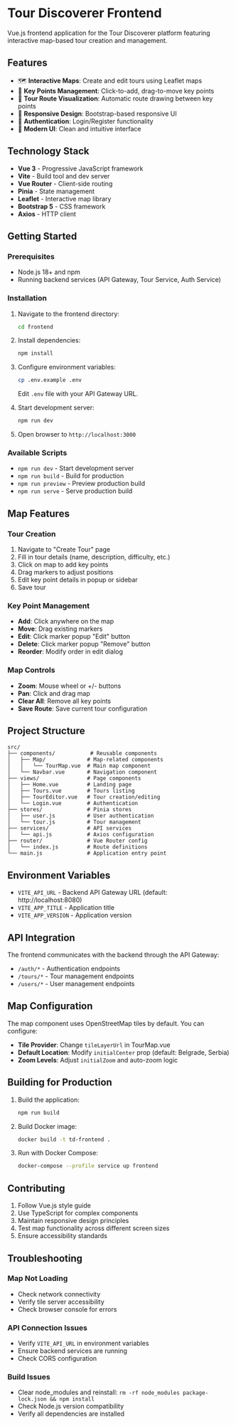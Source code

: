# Tour Discoverer Frontend

Vue.js frontend application for the Tour Discoverer platform featuring interactive map-based tour creation and management.

## Features

- 🗺️ **Interactive Maps**: Create and edit tours using Leaflet maps
- 📍 **Key Points Management**: Click-to-add, drag-to-move key points
- 🎯 **Tour Route Visualization**: Automatic route drawing between key points
- 📱 **Responsive Design**: Bootstrap-based responsive UI
- 🔐 **Authentication**: Login/Register functionality
- 🎨 **Modern UI**: Clean and intuitive interface

## Technology Stack

- **Vue 3** - Progressive JavaScript framework
- **Vite** - Build tool and dev server
- **Vue Router** - Client-side routing
- **Pinia** - State management
- **Leaflet** - Interactive map library
- **Bootstrap 5** - CSS framework
- **Axios** - HTTP client

## Getting Started

### Prerequisites

- Node.js 18+ and npm
- Running backend services (API Gateway, Tour Service, Auth Service)

### Installation

1. Navigate to the frontend directory:
   ```bash
   cd frontend
   ```

2. Install dependencies:
   ```bash
   npm install
   ```

3. Configure environment variables:
   ```bash
   cp .env.example .env
   ```
   Edit `.env` file with your API Gateway URL.

4. Start development server:
   ```bash
   npm run dev
   ```

5. Open browser to `http://localhost:3000`

### Available Scripts

- `npm run dev` - Start development server
- `npm run build` - Build for production
- `npm run preview` - Preview production build
- `npm run serve` - Serve production build

## Map Features

### Tour Creation

1. Navigate to "Create Tour" page
2. Fill in tour details (name, description, difficulty, etc.)
3. Click on map to add key points
4. Drag markers to adjust positions
5. Edit key point details in popup or sidebar
6. Save tour

### Key Point Management

- **Add**: Click anywhere on the map
- **Move**: Drag existing markers
- **Edit**: Click marker popup "Edit" button
- **Delete**: Click marker popup "Remove" button
- **Reorder**: Modify order in edit dialog

### Map Controls

- **Zoom**: Mouse wheel or +/- buttons
- **Pan**: Click and drag map
- **Clear All**: Remove all key points
- **Save Route**: Save current tour configuration

## Project Structure

```
src/
├── components/           # Reusable components
│   ├── Map/             # Map-related components
│   │   └── TourMap.vue  # Main map component
│   └── Navbar.vue       # Navigation component
├── views/               # Page components
│   ├── Home.vue         # Landing page
│   ├── Tours.vue        # Tours listing
│   ├── TourEditor.vue   # Tour creation/editing
│   └── Login.vue        # Authentication
├── stores/              # Pinia stores
│   ├── user.js          # User authentication
│   └── tour.js          # Tour management
├── services/            # API services
│   └── api.js           # Axios configuration
├── router/              # Vue Router config
│   └── index.js         # Route definitions
└── main.js              # Application entry point
```

## Environment Variables

- `VITE_API_URL` - Backend API Gateway URL (default: http://localhost:8080)
- `VITE_APP_TITLE` - Application title
- `VITE_APP_VERSION` - Application version

## API Integration

The frontend communicates with the backend through the API Gateway:

- `/auth/*` - Authentication endpoints
- `/tours/*` - Tour management endpoints
- `/users/*` - User management endpoints

## Map Configuration

The map component uses OpenStreetMap tiles by default. You can configure:

- **Tile Provider**: Change `tileLayerUrl` in TourMap.vue
- **Default Location**: Modify `initialCenter` prop (default: Belgrade, Serbia)
- **Zoom Levels**: Adjust `initialZoom` and auto-zoom logic

## Building for Production

1. Build the application:
   ```bash
   npm run build
   ```

2. Build Docker image:
   ```bash
   docker build -t td-frontend .
   ```

3. Run with Docker Compose:
   ```bash
   docker-compose --profile service up frontend
   ```

## Contributing

1. Follow Vue.js style guide
2. Use TypeScript for complex components
3. Maintain responsive design principles
4. Test map functionality across different screen sizes
5. Ensure accessibility standards

## Troubleshooting

### Map Not Loading
- Check network connectivity
- Verify tile server accessibility
- Check browser console for errors

### API Connection Issues
- Verify `VITE_API_URL` in environment variables
- Ensure backend services are running
- Check CORS configuration

### Build Issues
- Clear node_modules and reinstall: `rm -rf node_modules package-lock.json && npm install`
- Check Node.js version compatibility
- Verify all dependencies are installed
